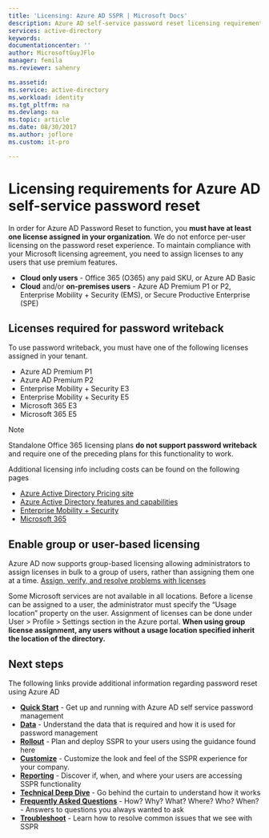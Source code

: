 ```yaml
---
title: 'Licensing: Azure AD SSPR | Microsoft Docs'
description: Azure AD self-service password reset licensing requirements
services: active-directory
keywords: 
documentationcenter: ''
author: MicrosoftGuyJFlo
manager: femila
ms.reviewer: sahenry

ms.assetid: 
ms.service: active-directory
ms.workload: identity
ms.tgt_pltfrm: na
ms.devlang: na
ms.topic: article
ms.date: 08/30/2017
ms.author: joflore
ms.custom: it-pro

---
```

# Licensing requirements for Azure AD self-service password reset

In order for Azure AD Password Reset to function, you **must have at least one license assigned in your organization**. We do not enforce per-user licensing on the password reset experience. To maintain compliance with your Microsoft licensing agreement, you need to assign licenses to any users that use premium features.

* **Cloud only users** - Office 365 (O365) any paid SKU, or Azure AD Basic
* **Cloud** and/or **on-premises users** - Azure AD Premium P1 or P2, Enterprise Mobility + Security (EMS), or Secure Productive Enterprise (SPE)

## Licenses required for password writeback

To use password writeback, you must have one of the following licenses assigned in your tenant.

* Azure AD Premium P1
* Azure AD Premium P2
* Enterprise Mobility + Security E3
* Enterprise Mobility + Security E5
* Microsoft 365 E3
* Microsoft 365 E5

> [!NOTE]
> Standalone Office 365 licensing plans **do not support password writeback** and require one of the preceding plans for this functionality to work.

Additional licensing info including costs can be found on the following pages

* [Azure Active Directory Pricing site](https://azure.microsoft.com/pricing/details/active-directory/)
* [Azure Active Directory features and capabilities](https://www.microsoft.com/cloud-platform/azure-active-directory-features)
* [Enterprise Mobility + Security](https://www.microsoft.com/cloud-platform/enterprise-mobility-security)
* [Microsoft 365](https://www.microsoft.com/microsoft-365/enterprise)

## Enable group or user-based licensing

Azure AD now supports group-based licensing allowing administrators to assign licenses in bulk to a group of users, rather than assigning them one at a time. [Assign, verify, and resolve problems with licenses](active-directory-licensing-group-assignment-azure-portal.md#step-1-assign-the-required-licenses)

Some Microsoft services are not available in all locations. Before a license can be assigned to a user, the administrator must specify the “Usage location” property on the user. Assignment of licenses can be done under User > Profile > Settings section in the Azure portal. **When using group license assignment, any users without a usage location specified inherit the location of the directory.**

## Next steps

The following links provide additional information regarding password reset using Azure AD

* [**Quick Start**](active-directory-passwords-getting-started.md) - Get up and running with Azure AD self service password management 
* [**Data**](active-directory-passwords-data.md) - Understand the data that is required and how it is used for password management
* [**Rollout**](active-directory-passwords-best-practices.md) - Plan and deploy SSPR to your users using the guidance found here
* [**Customize**](active-directory-passwords-customize.md) - Customize the look and feel of the SSPR experience for your company.
* [**Reporting**](active-directory-passwords-reporting.md) - Discover if, when, and where your users are accessing SSPR functionality
* [**Technical Deep Dive**](active-directory-passwords-how-it-works.md) - Go behind the curtain to understand how it works
* [**Frequently Asked Questions**](active-directory-passwords-faq.md) - How? Why? What? Where? Who? When? - Answers to questions you always wanted to ask
* [**Troubleshoot**](active-directory-passwords-troubleshoot.md) - Learn how to resolve common issues that we see with SSPR
